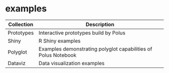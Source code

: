# examples

| Collection | Description                                                    |
| ---------- | -------------------------------------------------------------- |
| Prototypes | Interactive prototypes build by Polus                          |
| Shiny      | R Shiny examples                                               |
| Polyglot   | Examples demonstrating polyglot capabilities of Polus Notebook |
| Dataviz    | Data visualization examples                                    |
